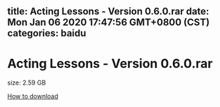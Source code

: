 
title: Acting Lessons - Version 0.6.0.rar
date: Mon Jan 06 2020 17:47:56 GMT+0800 (CST)    
categories: baidu
---

# Acting Lessons - Version 0.6.0.rar
size: 2.59 GB
 
 

[How to download](https://bpcam.bemobtrk.com/go/2ceec3aa-1ca2-46d6-b9ff-aaa5c184517c?jno=1308)